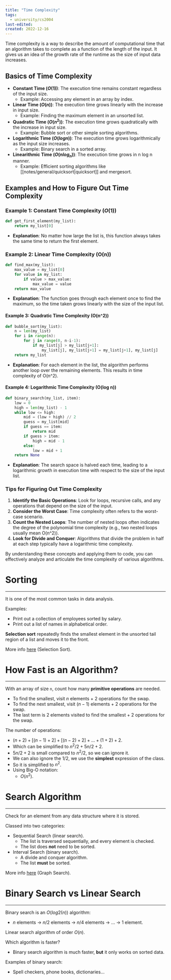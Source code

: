 ```yaml
---
title: "Time Complexity"
tags:
  - university/cs2004
last-edited:
created: 2022-12-16
---
```

Time complexity is a way to describe the amount of computational time that an algorithm takes to complete as a function of the length of the input. It gives us an idea of the growth rate of the runtime as the size of input data increases. 
## Basics of Time Complexity
- **Constant Time $(O(1))$**: The execution time remains constant regardless of the input size.
  - Example: Accessing any element in an array by index.
- **Linear Time $(O(n))$**: The execution time grows linearly with the increase in input size.
  - Example: Finding the maximum element in an unsorted list.
- **Quadratic Time $(O(n^2))$**: The execution time grows quadratically with the increase in input size.
  - Example: Bubble sort or other simple sorting algorithms.
- **Logarithmic Time $(O(log n))$**: The execution time grows logarithmically as the input size increases.
  - Example: Binary search in a sorted array.
- **Linearithmic Time $(O(n log_n))$**: The execution time grows in n log n manner.
  - Example: Efficient sorting algorithms like [[notes/general/quicksort|quicksort]] and mergesort.

## Examples and How to Figure Out Time Complexity
### Example 1: Constant Time Complexity $(O(1))$
```python
def get_first_element(my_list):
    return my_list[0]
```
- **Explanation**: No matter how large the list is, this function always takes the same time to return the first element.

### Example 2: Linear Time Complexity (O(n))
```python
def find_max(my_list):
    max_value = my_list[0]
    for value in my_list:
        if value > max_value:
            max_value = value
    return max_value
```
- **Explanation**: The function goes through each element once to find the maximum, so the time taken grows linearly with the size of the input list.

#### Example 3: Quadratic Time Complexity (O(n^2))
```python
def bubble_sort(my_list):
    n = len(my_list)
    for i in range(n):
        for j in range(0, n-i-1):
            if my_list[j] > my_list[j+1]:
                my_list[j], my_list[j+1] = my_list[j+1], my_list[j]
    return my_list
```
- **Explanation**: For each element in the list, the algorithm performs another loop over the remaining elements. This results in time complexity of O(n^2).

#### Example 4: Logarithmic Time Complexity (O(log n))
```python
def binary_search(my_list, item):
    low = 0
    high = len(my_list) - 1
    while low <= high:
        mid = (low + high) // 2
        guess = my_list[mid]
        if guess == item:
            return mid
        if guess > item:
            high = mid - 1
        else:
            low = mid + 1
    return None
```
- **Explanation**: The search space is halved each time, leading to a logarithmic growth in execution time with respect to the size of the input list.

### Tips for Figuring Out Time Complexity
1. **Identify the Basic Operations**: Look for loops, recursive calls, and any operations that depend on the size of the input.
2. **Consider the Worst Case**: Time complexity often refers to the worst-case scenario.
3. **Count the Nested Loops**: The number of nested loops often indicates the degree of the polynomial time complexity (e.g., two nested loops usually mean O(n^2)).
4. **Look for Divide and Conquer**: Algorithms that divide the problem in half at each step typically have a logarithmic time complexity.

By understanding these concepts and applying them to code, you can effectively analyze and articulate the time complexity of various algorithms.
# Sorting
---
It is one of the most common tasks in data analysis.

Examples:
- Print out a collection of employees sorted by salary.
- Print out a list of names in alphabetical order.

**Selection sort** repeatedly finds the smallest element in the unsorted tail region of a list and moves it to the front.

More info [here](notes/university/year2/cs2004/selection-sort.md) (Selection Sort).

# How Fast is an Algorithm?
---
With an array of size `n`, count how many **primitive operations** are needed.

- To find the smallest, visit $n$ elements + 2 operations for the swap.
- To find the next smallest, visit $(n-1)$ elements + 2 operations for the swap.
- The last term is 2 elements visited to find the smallest + 2 operations for the swap.

The number of operations:
- $(n+2) + [(n-1) + 2] + [(n-2) + 2] + ... + (1+2) + 2$.
- Which can be simplified to $n^2/2 + 5n/2 + 2$.
- $5n/2 + 2$ is small compared to $n^2/2$, so we can ignore it.
- We can also ignore the $1/2$, we use the **simplest** expression of the class.
- So it is simplified to $n^2$.
- Using Big-O notation:
    - $O(n^2)$.

# Search Algorithm
---
Check for an element from any data structure where it is stored.

Classed into two categories:
- Sequential Search (linear search).
    - The list is traversed sequentially, and every element is checked.
    - The list does **not** need to be sorted.
- Interval Search (binary search).
    - A divide and conquer algorithm.
    - The list **must** be sorted.

More info [here](notes/university/year2/cs2004/graphs.md) (Graph Search).

# Binary Search vs Linear Search
---
Binary search is an $O(log2(n))$ algorithm:
- $n$ elements -> $n/2$ elements -> $n/4$ elements -> ... -> 1 element.

Linear search algorithm of order $O(n)$.

Which algorithm is faster?
- Binary search algorithm is much faster, **but** it only works on sorted data.

Examples of binary search:
- Spell checkers, phone books, dictionaries...